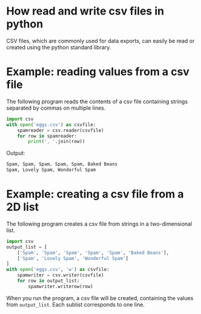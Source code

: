 # How read and write csv files in python

CSV files, which are commonly used for data exports, can easily be read or created using the python standard library.

# Example: reading values from a csv file
The following program reads the contents of a csv file containing strings separated by commas on multiple lines.

```python
import csv
with open('eggs.csv') as csvfile:
    spamreader = csv.reader(csvfile)
    for row in spamreader:
        print(', '.join(row))
```

Output:
```bash
Spam, Spam, Spam, Spam, Spam, Baked Beans
Spam, Lovely Spam, Wonderful Spam
```

# Example: creating a csv file from a 2D list
The following program creates a csv file from strings in a two-dimensional list.

```python
import csv
output_list = [
    ['Spam', 'Spam', 'Spam', 'Spam', 'Spam', 'Baked Beans'],
    ['Spam', 'Lovely Spam', 'Wonderful Spam']
]
with open('eggs.csv', 'w') as csvfile:
    spamwriter = csv.writer(csvfile)
    for row in output_list:
        spamwriter.writerow(row)
```

When you run the program, a csv file will be created, containing the values from `output_list`. Each sublist corresponds to one line.
